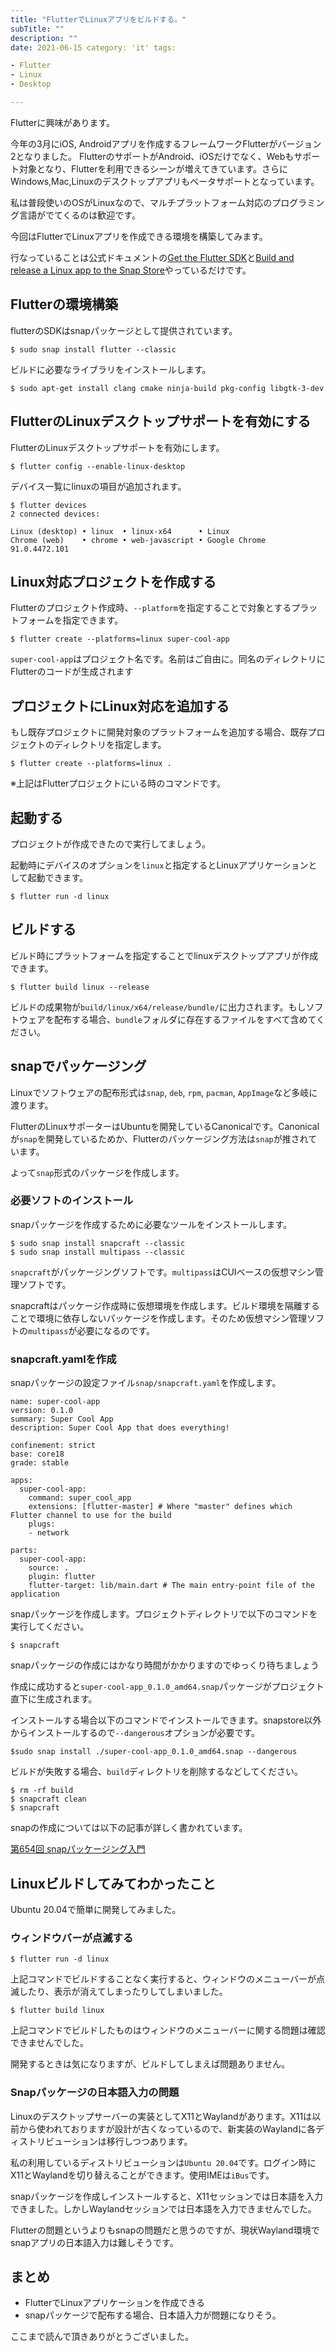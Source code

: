 ```yaml
---
title: "FlutterでLinuxアプリをビルドする。"
subTitle: ""
description: ""
date: 2021-06-15 category: 'it' tags:

- Flutter
- Linux
- Desktop

---
```


Flutterに興味があります。

今年の3月にiOS, Androidアプリを作成するフレームワークFlutterがバージョン2となりました。
FlutterのサポートがAndroid、iOSだけでなく、Webもサポート対象となり、Flutterを利用できるシーンが増えてきています。さらにWindows,Mac,Linuxのデスクトップアプリもベータサポートとなっています。

私は普段使いのOSがLinuxなので、マルチプラットフォーム対応のプログラミング言語がでてくるのは歓迎です。

今回はFlutterでLinuxアプリを作成できる環境を構築してみます。

行なっていることは公式ドキュメントの[Get the Flutter SDK](https://flutter.dev/docs/get-started/install/linux)と[Build and release a Linux
app to the Snap Store](https://flutter.dev/docs/deployment/linux)やっているだけです。

## Flutterの環境構築

flutterのSDKはsnapパッケージとして提供されています。

```
$ sudo snap install flutter --classic
```

ビルドに必要なライブラリをインストールします。

```
$ sudo apt-get install clang cmake ninja-build pkg-config libgtk-3-dev
```

## FlutterのLinuxデスクトップサポートを有効にする

FlutterのLinuxデスクトップサポートを有効にします。

```
$ flutter config --enable-linux-desktop
```

デバイス一覧にlinuxの項目が追加されます。

```
$ flutter devices 
2 connected devices:

Linux (desktop) • linux  • linux-x64      • Linux
Chrome (web)    • chrome • web-javascript • Google Chrome 91.0.4472.101
```

## Linux対応プロジェクトを作成する

Flutterのプロジェクト作成時、`--platform`を指定することで対象とするプラットフォームを指定できます。

```
$ flutter create --platforms=linux super-cool-app
```

`super-cool-app`はプロジェクト名です。名前はご自由に。同名のディレクトリにFlutterのコードが生成されます

## プロジェクトにLinux対応を追加する

もし既存プロジェクトに開発対象のプラットフォームを追加する場合、既存プロジェクトのディレクトリを指定します。

```
$ flutter create --platforms=linux .
```

※上記はFlutterプロジェクトにいる時のコマンドです。

## 起動する

プロジェクトが作成できたので実行してましょう。

起動時にデバイスのオプションを`linux`と指定するとLinuxアプリケーションとして起動できます。

```
$ flutter run -d linux
```

## ビルドする

ビルド時にプラットフォームを指定することでlinuxデスクトップアプリが作成できます。

```
$ flutter build linux --release
```

ビルドの成果物が`build/linux/x64/release/bundle/`に出力されます。もしソフトウェアを配布する場合、`bundle`フォルダに存在するファイルをすべて含めてください。

## snapでパッケージング

Linuxでソフトウェアの配布形式は`snap`, `deb`, `rpm`, `pacman`, `AppImage`など多岐に渡ります。

FlutterのLinuxサポーターはUbuntuを開発しているCanonicalです。Canonicalが`snap`を開発しているためか、Flutterのパッケージング方法は`snap`が推されています。

よって`snap`形式のパッケージを作成します。

### 必要ソフトのインストール

snapパッケージを作成するために必要なツールをインストールします。

```
$ sudo snap install snapcraft --classic
$ sudo snap install multipass --classic
```

`snapcraft`がパッケージングソフトです。`multipass`はCUIベースの仮想マシン管理ソフトです。

snapcraftはパッケージ作成時に仮想環境を作成します。ビルド環境を隔離することで環境に依存しないパッケージを作成します。そのため仮想マシン管理ソフトの`multipass`が必要になるのです。

### snapcraft.yamlを作成

snapパッケージの設定ファイル`snap/snapcraft.yaml`を作成します。

```
name: super-cool-app
version: 0.1.0
summary: Super Cool App
description: Super Cool App that does everything!

confinement: strict
base: core18
grade: stable

apps:
  super-cool-app:
    command: super_cool_app
    extensions: [flutter-master] # Where "master" defines which Flutter channel to use for the build
    plugs:
    - network

parts:
  super-cool-app:
    source: .
    plugin: flutter
    flutter-target: lib/main.dart # The main entry-point file of the application
```

snapパッケージを作成します。プロジェクトディレクトリで以下のコマンドを実行してください。

```
$ snapcraft
```

snapパッケージの作成にはかなり時間がかかりますのでゆっくり待ちましょう

作成に成功すると`super-cool-app_0.1.0_amd64.snap`パッケージがプロジェクト直下に生成されます。

インストールする場合以下のコマンドでインストールできます。snapstore以外からインストールするので`--dangerous`オプションが必要です。

```
$sudo snap install ./super-cool-app_0.1.0_amd64.snap --dangerous 
```

ビルドが失敗する場合、`build`ディレクトリを削除するなどしてください。

```
$ rm -rf build
$ snapcraft clean
$ snapcraft
```

snapの作成については以下の記事が詳しく書かれています。

[第654回 snapパッケージング入門](https://gihyo.jp/admin/serial/01/ubuntu-recipe/0654?page=1)

## Linuxビルドしてみてわかったこと

Ubuntu 20.04で簡単に開発してみました。

### ウィンドウバーが点滅する

```
$ flutter run -d linux
```

上記コマンドでビルドすることなく実行すると、ウィンドウのメニューバーが点滅したり、表示が消えてしまったりしてしまいました。

```
$ flutter build linux 
```

上記コマンドでビルドしたものはウィンドウのメニューバーに関する問題は確認できませんでした。

開発するときは気になりますが、ビルドしてしまえば問題ありません。

### Snapパッケージの日本語入力の問題

Linuxのデスクトップサーバーの実装としてX11とWaylandがあります。X11は以前から使われておりますが設計が古くなっているので、新実装のWaylandに各ディストリビューションは移行しつつあります。

私の利用しているディストリビューションは`Ubuntu 20.04`です。ログイン時にX11とWaylandを切り替えることができます。使用IMEは`iBus`です。

snapパッケージを作成しインストールすると、X11セッションでは日本語を入力できました。しかしWaylandセッションでは日本語を入力できませんでした。

Flutterの問題というよりもsnapの問題だと思うのですが、現状Wayland環境でsnapアプリの日本語入力は難しそうです。

## まとめ

- FlutterでLinuxアプリケーションを作成できる
- snapパッケージで配布する場合、日本語入力が問題になりそう。

ここまで読んで頂きありがとうございました。
